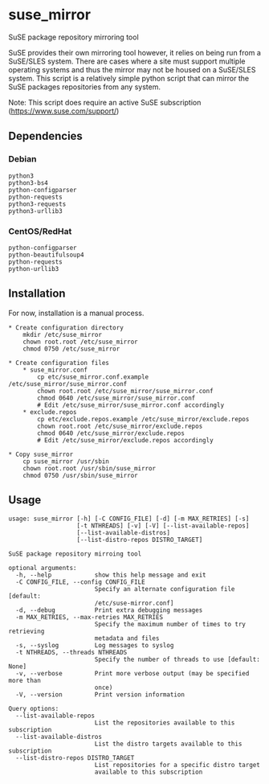 # suse_mirror

SuSE package repository mirroring tool

SuSE provides their own mirroring tool however, it relies on being run from a
SuSE/SLES system.  There are cases where a site must support multiple
operating systems and thus the mirror may not be housed on a SuSE/SLES system.
This script is a relatively simple python script that can mirror the SuSE
packages repositories from any system.

Note:
This script does require an active SuSE subscription (https://www.suse.com/support/)


## Dependencies

### Debian

    python3
    python3-bs4
    python-configparser
    python-requests
    python3-requests
    python3-urllib3

### CentOS/RedHat

    python-configparser
    python-beautifulsoup4
    python-requests
    python-urllib3


## Installation

For now, installation is a manual process.

    * Create configuration directory
        mkdir /etc/suse_mirror
        chown root.root /etc/suse_mirror
        chmod 0750 /etc/suse_mirror

    * Create configuration files
        * suse_mirror.conf
            cp etc/suse_mirror.conf.example /etc/suse_mirror/suse_mirror.conf
            chown root.root /etc/suse_mirror/suse_mirror.conf
            chmod 0640 /etc/suse_mirror/suse_mirror.conf
            # Edit /etc/suse_mirror/suse_mirror.conf accordingly
        * exclude.repos
            cp etc/exclude.repos.example /etc/suse_mirror/exclude.repos
            chown root.root /etc/suse_mirror/exclude.repos
            chmod 0640 /etc/suse_mirror/exclude.repos
            # Edit /etc/suse_mirror/exclude.repos accordingly

    * Copy suse_mirror
        cp suse_mirror /usr/sbin
        chown root.root /usr/sbin/suse_mirror
        chmod 0750 /usr/sbin/suse_mirror


## Usage

    usage: suse_mirror [-h] [-C CONFIG_FILE] [-d] [-m MAX_RETRIES] [-s]
                       [-t NTHREADS] [-v] [-V] [--list-available-repos]
                       [--list-available-distros]
                       [--list-distro-repos DISTRO_TARGET]

    SuSE package repository mirroing tool

    optional arguments:
      -h, --help            show this help message and exit
      -C CONFIG_FILE, --config CONFIG_FILE
                            Specify an alternate configuration file [default:
                            /etc/suse-mirror.conf]
      -d, --debug           Print extra debugging messages
      -m MAX_RETRIES, --max-retries MAX_RETRIES
                            Specify the maximum number of times to try retrieving
                            metadata and files
      -s, --syslog          Log messages to syslog
      -t NTHREADS, --threads NTHREADS
                            Specify the number of threads to use [default: None]
      -v, --verbose         Print more verbose output (may be specified more than
                            once)
      -V, --version         Print version information

    Query options:
      --list-available-repos
                            List the repositories available to this subscription
      --list-available-distros
                            List the distro targets available to this subscription
      --list-distro-repos DISTRO_TARGET
                            List repositories for a specific distro target
                            available to this subscription

